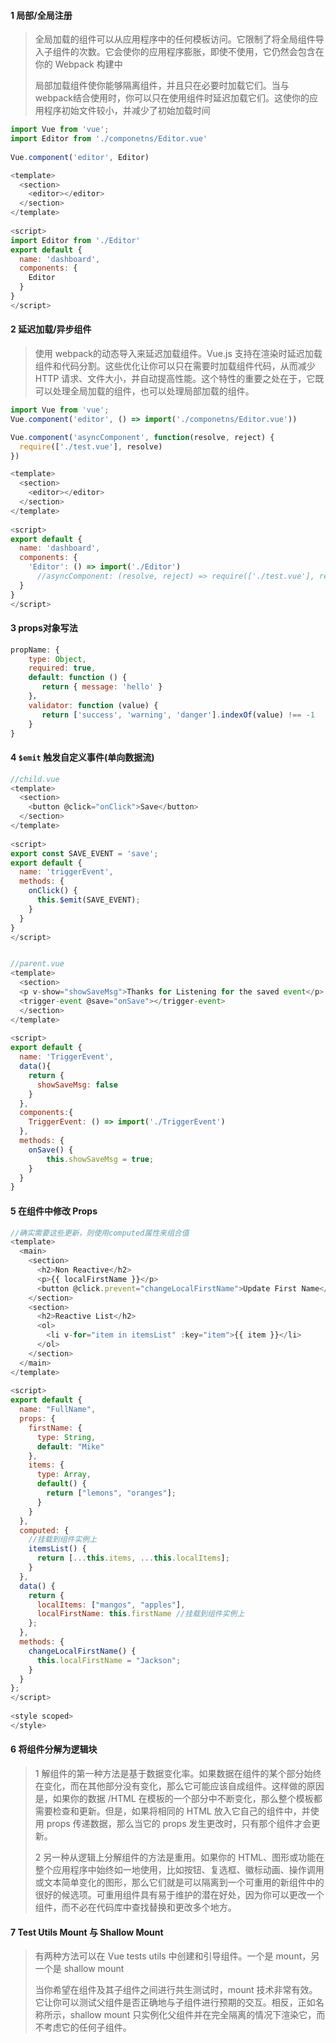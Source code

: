 #### 1 局部/全局注册

> 全局加载的组件可以从应用程序中的任何模板访问。它限制了将全局组件导入子组件的次数。它会使你的应用程序膨胀，即使不使用，它仍然会包含在你的 Webpack 构建中
>
> 局部加载组件使你能够隔离组件，并且只在必要时加载它们。当与webpack结合使用时，你可以只在使用组件时延迟加载它们。这使你的应用程序初始文件较小，并减少了初始加载时间

```javascript
import Vue from 'vue';
import Editor from './componetns/Editor.vue'
 
Vue.component('editor', Editor)
```

```javascript
<template>
  <section>
    <editor></editor>
  </section>
</template>
 
<script>
import Editor from './Editor'
export default {
  name: 'dashboard',
  components: {
    Editor
  }
}
</script>
```

#### 2 延迟加载/异步组件

> 使用 webpack的动态导入来延迟加载组件。Vue.js 支持在渲染时延迟加载组件和代码分割。这些优化让你可以只在需要时加载组件代码，从而减少 HTTP 请求、文件大小，并自动提高性能。这个特性的重要之处在于，它既可以处理全局加载的组件，也可以处理局部加载的组件。

```javascript
import Vue from 'vue';
Vue.component('editor', () => import('./componetns/Editor.vue'))

Vue.component('asyncComponent', function(resolve, reject) {
  require(['./test.vue'], resolve)
})
```

```javascript
<template>
  <section>
    <editor></editor>
  </section>
</template>
 
<script>
export default {
  name: 'dashboard',
  components: {
    'Editor': () => import('./Editor')
      //asyncComponent: (resolve, reject) => require(['./test.vue'], resolve)
  }
}
</script>
```

#### 3 props对象写法

```javascript
propName: {
    type: Object,
    required: true,
    default: function () {
       return { message: 'hello' }
    }，
    validator: function (value) {
       return ['success', 'warning', 'danger'].indexOf(value) !== -1
    }
}
```

####  4 `$emit` 触发自定义事件(单向数据流)

```javascript
//child.vue
<template>
  <section>
    <button @click="onClick">Save</button>
  </section>
</template>
 
<script>
export const SAVE_EVENT = 'save';
export default {
  name: 'triggerEvent',
  methods: {
    onClick() { 
      this.$emit(SAVE_EVENT);
    }
  }
}
</script>


//parent.vue
<template>
  <section>
  <p v-show="showSaveMsg">Thanks for Listening for the saved event</p>
  <trigger-event @save="onSave"></trigger-event>
  </section>
</template>
 
<script>
export default {
  name: 'TriggerEvent',
  data(){
    return {
      showSaveMsg: false
    }
  },
  components:{
    TriggerEvent: () => import('./TriggerEvent')
  },
  methods: {
    onSave() { 
        this.showSaveMsg = true;
    }
  }
}
```

#### 5 在组件中修改 Props

```javascript
//确实需要这些更新，则使用computed属性来组合值
<template>
  <main>
    <section>
      <h2>Non Reactive</h2>
      <p>{{ localFirstName }}</p>
      <button @click.prevent="changeLocalFirstName">Update First Name</button>
    </section>
    <section>
      <h2>Reactive List</h2>
      <ol>
        <li v-for="item in itemsList" :key="item">{{ item }}</li>
      </ol>
    </section>
  </main>
</template>
 
<script>
export default {
  name: "FullName",
  props: {
    firstName: {
      type: String,
      default: "Mike"
    },
    items: {
      type: Array,
      default() {
        return ["lemons", "oranges"];
      }
    }
  },
  computed: {
    //挂载到组件实例上
    itemsList() {
      return [...this.items, ...this.localItems];
    }
  },
  data() {
    return {
      localItems: ["mangos", "apples"],
      localFirstName: this.firstName //挂载到组件实例上
    };
  },
  methods: {
    changeLocalFirstName() {
      this.localFirstName = "Jackson";
    }
  }
};
</script>
 
<style scoped>
</style>
```

#### 6 将组件分解为逻辑块

> 1 解组件的第一种方法是基于数据变化率。如果数据在组件的某个部分始终在变化，而在其他部分没有变化，那么它可能应该自成组件。这样做的原因是，如果你的数据 /HTML 在模板的一个部分中不断变化，那么整个模板都需要检查和更新。但是，如果将相同的 HTML 放入它自己的组件中，并使用 props 传递数据，那么当它的 props 发生更改时，只有那个组件才会更新。
>
> 2 另一种从逻辑上分解组件的方法是重用。如果你的 HTML、图形或功能在整个应用程序中始终如一地使用，比如按钮、复选框、徽标动画、操作调用或文本简单变化的图形，那么它们就是可以隔离到一个可重用的新组件中的很好的候选项。可重用组件具有易于维护的潜在好处，因为你可以更改一个组件，而不必在代码库中查找替换和更改多个地方。

#### 7 Test Utils Mount 与 Shallow Mount

> 有两种方法可以在 Vue tests utils 中创建和引导组件。一个是 mount，另一个是 shallow mount
>
> 当你希望在组件及其子组件之间进行共生测试时，mount 技术非常有效。它让你可以测试父组件是否正确地与子组件进行预期的交互。相反，正如名称所示，shallow mount 只实例化父组件并在完全隔离的情况下渲染它，而不考虑它的任何子组件。
